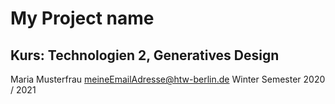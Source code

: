 # My Project name

## Kurs: Technologien 2, Generatives Design

Maria Musterfrau
meineEmailAdresse@htw-berlin.de
Winter Semester 2020 / 2021